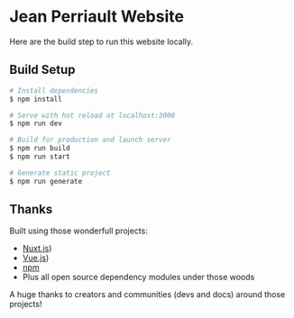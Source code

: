 # Jean Perriault Website

Here are the build step to run this website locally.

## Build Setup

``` bash
# Install dependencies
$ npm install

# Serve with hot reload at localhost:3000
$ npm run dev

# Build for production and launch server
$ npm run build
$ npm run start

# Generate static project
$ npm run generate
```

## Thanks

Built using those wonderfull projects:
* [Nuxt.js](https://nuxtjs.org))
* [Vue.js](https://vuejs.org))
* [npm]()
* Plus all open source dependency modules under those woods

A huge thanks to creators and communities (devs and docs) around those projects!
